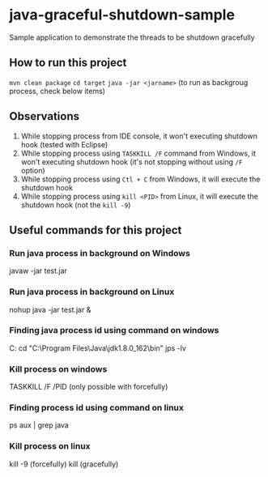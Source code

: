 # java-graceful-shutdown-sample
Sample application to demonstrate the threads to be shutdown gracefully

## How to run this project
`mvn clean package`
`cd target`
`java -jar <jarname>` (to run as backgroug process, check below items)

## Observations
1. While stopping process from IDE console, it won't executing shutdown hook (tested with Eclipse)
2. While stopping process using `TASKKILL /F` command from Windows, it won't executing shutdown hook (it's not stopping without using `/F` option)
3. While stopping process using `Ctl + C` from Windows, it will execute the shutdown hook
4. While stopping process using `kill <PID>` from Linux, it will execute the shutdown hook (not the `kill -9`)

## Useful commands for this project

### Run java process in background on Windows
javaw -jar test.jar

### Run java process in background on Linux
nohup java -jar test.jar &

### Finding java process id using command on windows
C:
cd "C:\Program Files\Java\jdk1.8.0_162\bin"
jps -lv

### Kill process on windows
TASKKILL /F /PID <pid> (only possible with forcefully)

### Finding process id using command on linux
ps aux | grep java

### Kill process on linux 
kill -9 <pid> (forcefully)
kill <pid> (gracefully)
